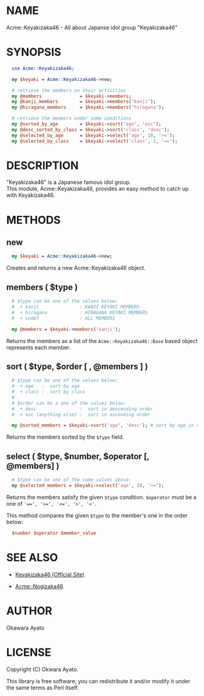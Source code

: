 
# NAME
Acme::Keyakizaka46 - All about Japanse idol group "Keyakizaka46"

# SYNOPSIS

```perl
  use Acme::Keyakizaka46;

  my $keyaki = Acme::Keyakizaka46->new;

  # retrieve the members on their activities
  my @members              = $keyaki->members;
  my @kanji_members        = $keyaki->members('kanji');
  my @hiragana_members     = $keyaki->members('hiragana');

  # retrieve the members under some conditions
  my @sorted_by_age        = $keyaki->sort('age', 'asc');
  my @desc_sorted_by_class = $keyaki->sort('class', 'desc');
  my @selected_by_age      = $keyaki->select('age', 18, '>=');
  my @selected_by_class    = $keyaki->select('class', 2, '==');
```

# DESCRIPTION

"Keyakizaka46" is a Japanese famous idol group.  
This module, Acme::Keyakizaka46, provides an easy method to catch up
with Keyakizaka46.

# METHODS

## new

```perl
  my $keyaki = Acme::Keyakizaka46->new;
```
Creates and returns a new Acme::Keyakizaka46 object.

## members ( $type )

```perl
  # $type can be one of the values below:
  #  + kanji               : KANJI KEYAKI MEMBERS
  #  + hiragana            : HIRAGANA KEYAKI MEMBERS
  #  + undef               : ALL MEMBERS

  my @members = $keyaki->members('kanji');
```

Returns the members as a list of the `Acme::Keyakizaka46::Base`
based object represents each member.

## sort ( $type, $order [ , @members ] )

```perl
  # $type can be one of the values below:
  #  + age   :  sort by age
  #  + class :  sort by class
  #
  # $order can be a one of the values below:
  #  + desc                :  sort in descending order
  #  + asc (anything else) :  sort in ascending order

  my @sorted_members = $keyaki->sort('age', 'desc'); # sort by age in descending order
```

Returns the members sorted by the `$type` field.

## select ( $type, $number, $operator [, @members] )

```perl
  # $type can be one of the same values above:
  my @selected_members = $keyaki->select('age', 18, '>=');
```

Returns the members satisfy the given `$type` condition. `$operator`
must be a one of `'==', '>=', '<=', '>', '<'`.

This method compares the given `$type` to the member's one in the order below:

```perl
  $number $operator $member_value
```

# SEE ALSO

* [Keyakizaka46 (Official Site)](http://www.keyakizaka46.com/)

* [Acme::Nogizaka46](http://search.cpan.org/~twogmon/Acme-Nogizaka46-0.3/lib/Acme/Nogizaka46.pm)

# AUTHOR

Okawara Ayato

# LICENSE

Copyright (C) Okwara Ayato.

This library is free software; you can redistribute it and/or modify it under the same terms as Perl itself.

